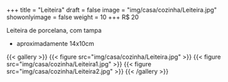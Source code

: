 +++
title = "Leiteira"
draft = false
image = "img/casa/cozinha/Leiteira.jpg"
showonlyimage = false
weight = 10
+++
<span class="price">R$ 20</span>

<!--more-->

Leiteira de porcelana, com tampa

- aproximadamente 14x10cm


{{< gallery >}}
{{< figure src="img/casa/cozinha/Leiteira.jpg" >}}
{{< figure src="img/casa/cozinha/Leiteira1.jpg" >}}
{{< figure src="img/casa/cozinha/Leiteira2.jpg" >}}
{{< /gallery >}}
